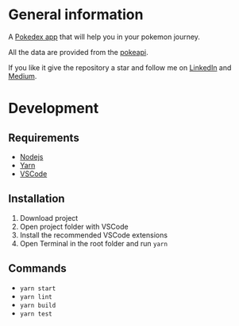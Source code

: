 # General information

A [Pokedex app](https://pokedex.click) that will help you in your pokemon journey.

All the data are provided from the [pokeapi](https://pokeapi.co).

If you like it give the repository a star and follow me on [LinkedIn](https://www.linkedin.com/in/georgeroubie) and [Medium](https://george-roubie.medium.com). 
 
# Development

## Requirements
- [Nodejs](https://nodejs.org/en/download)
- [Yarn](https://classic.yarnpkg.com/lang/en/docs/install)
- [VSCode](https://code.visualstudio.com/download)

## Installation
1. Download project
2. Open project folder with VSCode 
3. Install the recommended VSCode extensions
4. Open Terminal in the root folder and run `yarn`

## Commands
- `yarn start`
- `yarn lint`
- `yarn build`
- `yarn test`
